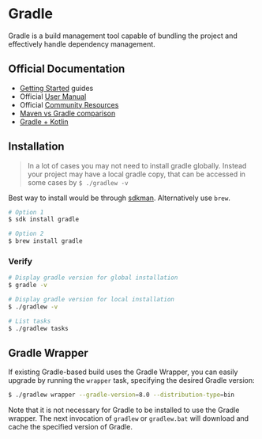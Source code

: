 # Gradle

Gradle is a build management tool capable of bundling the project and effectively handle dependency management.

## Official Documentation

* [Getting Started](https://gradle.org/guides/#getting-started) guides
* Official [User Manual](https://docs.gradle.org/current/userguide/userguide.html)
* Official [Community Resources](https://gradle.org/resources/)
* [Maven vs Gradle comparison](https://gradle.org/maven-vs-gradle/)
* [Gradle + Kotlin](https://gradle.org/kotlin/)

## Installation

> In a lot of cases you may not need to install gradle globally. Instead your project may have a local gradle copy, that can be accessed in some cases by `$ ./gradlew -v`

Best way to install would be through [sdkman](./version-manager.md). Alternatively use `brew`.

```sh
# Option 1
$ sdk install gradle

# Option 2
$ brew install gradle
```

### Verify

```sh
# Display gradle version for global installation
$ gradle -v

# Display gradle version for local installation
$ ./gradlew -v

# List tasks
$ ./gradlew tasks
```

## Gradle Wrapper

If existing Gradle-based build uses the Gradle Wrapper, you can easily upgrade by running the `wrapper` task, specifying the desired Gradle version:

```sh
$ ./gradlew wrapper --gradle-version=8.0 --distribution-type=bin
```

Note that it is not necessary for Gradle to be installed to use the Gradle wrapper. The next invocation of `gradlew` or `gradlew.bat` will download and cache the specified version of Gradle.

